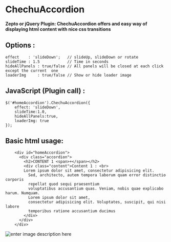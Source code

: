 ChechuAccordion
================================


**Zepto or jQuery Plugin: ChechuAccordion offers and easy way of displaying html content with nice css transitions**

Options :
---------
```
effect    : 'slideDown';   // slideUp, slideDown or rotate
slideTime : 1.5            // Time in seconds
hideAllPanels : true/false // All panels will be closed at each click except the current  one
loaderImg     : true/false // Show or hide loader image
```
JavaScript (Plugin call) :
---------

```
$('#homeAccordion').ChechuAccordion({
    effect: 'slideDown',
    slideTime:1.0,
    hideAllPanels:true,
    loaderImg: true
});
```
Basic html usage:
---------
```
    <div id="homeAccordion">
      <div class="accordion">
        <h2>CONTENT 1 <span>+</span></h2>
        <div class="content">Content 1 : <br>
        Lorem ipsum dolor sit amet, consectetur adipisicing elit.
          Sed, architecto, autem tempora laborum quam error distinctio corporis
          repellat quod sequi praesentium
          voluptatibus accusantium quas. Veniam, nobis quae explicabo harum. Numquam.
          Lorem ipsum dolor sit amet,
          consectetur adipisicing elit. Voluptates, suscipit, qui nisi labore
          temporibus ratione accusantium ducimus
        </div>
      </div>
    </div>
```
![enter image description here][1]


  [1]: http://www.digitatis.com/imagenes/accordion.jpg
